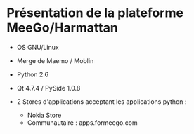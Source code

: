 Présentation de la plateforme MeeGo/Harmattan
===============================================

* OS GNU/Linux

* Merge de Maemo / Moblin

* Python 2.6

* Qt 4.7.4 / PySide 1.0.8

* 2 Stores d'applications acceptant les applications python :

    * Nokia Store
    * Communautaire : apps.formeego.com
